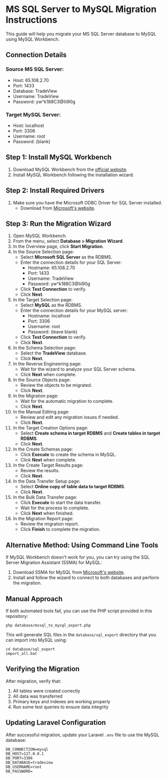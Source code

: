 # MS SQL Server to MySQL Migration Instructions

This guide will help you migrate your MS SQL Server database to MySQL using MySQL Workbench.

## Connection Details

### Source MS SQL Server:
- Host: 65.108.2.70
- Port: 1433
- Database: TradeView
- Username: TradeView
- Password: yw^k188C3@Iii90g

### Target MySQL Server:
- Host: localhost
- Port: 3306
- Username: root
- Password: (blank)

## Step 1: Install MySQL Workbench

1. Download MySQL Workbench from the [official website](https://dev.mysql.com/downloads/workbench/).
2. Install MySQL Workbench following the installation wizard.

## Step 2: Install Required Drivers

1. Make sure you have the Microsoft ODBC Driver for SQL Server installed.
   - Download from [Microsoft's website](https://docs.microsoft.com/en-us/sql/connect/odbc/download-odbc-driver-for-sql-server).

## Step 3: Run the Migration Wizard

1. Open MySQL Workbench.
2. From the menu, select **Database > Migration Wizard**.
3. In the Overview page, click **Start Migration**.
4. In the Source Selection page:
   - Select **Microsoft SQL Server** as the RDBMS.
   - Enter the connection details for your SQL Server:
     - Hostname: 65.108.2.70
     - Port: 1433
     - Username: TradeView
     - Password: yw^k188C3@Iii90g
   - Click **Test Connection** to verify.
   - Click **Next**.
5. In the Target Selection page:
   - Select **MySQL** as the RDBMS.
   - Enter the connection details for your MySQL server:
     - Hostname: localhost
     - Port: 3306
     - Username: root
     - Password: (leave blank)
   - Click **Test Connection** to verify.
   - Click **Next**.
6. In the Schema Selection page:
   - Select the **TradeView** database.
   - Click **Next**.
7. In the Reverse Engineering page:
   - Wait for the wizard to analyze your SQL Server schema.
   - Click **Next** when complete.
8. In the Source Objects page:
   - Review the objects to be migrated.
   - Click **Next**.
9. In the Migration page:
   - Wait for the automatic migration to complete.
   - Click **Next**.
10. In the Manual Editing page:
    - Review and edit any migration issues if needed.
    - Click **Next**.
11. In the Target Creation Options page:
    - Select **Create schema in target RDBMS** and **Create tables in target RDBMS**.
    - Click **Next**.
12. In the Create Schemas page:
    - Click **Execute** to create the schema in MySQL.
    - Click **Next** when complete.
13. In the Create Target Results page:
    - Review the results.
    - Click **Next**.
14. In the Data Transfer Setup page:
    - Select **Online copy of table data to target RDBMS**.
    - Click **Next**.
15. In the Bulk Data Transfer page:
    - Click **Execute** to start the data transfer.
    - Wait for the process to complete.
    - Click **Next** when finished.
16. In the Migration Report page:
    - Review the migration report.
    - Click **Finish** to complete the migration.

## Alternative Method: Using Command Line Tools

If MySQL Workbench doesn't work for you, you can try using the SQL Server Migration Assistant (SSMA) for MySQL:

1. Download SSMA for MySQL from [Microsoft's website](https://docs.microsoft.com/en-us/sql/ssma/sql-server-migration-assistant).
2. Install and follow the wizard to connect to both databases and perform the migration.

## Manual Approach

If both automated tools fail, you can use the PHP script provided in this repository:

```
php database/mssql_to_mysql_export.php
```

This will generate SQL files in the `database/sql_export` directory that you can import into MySQL using:

```
cd database/sql_export
import_all.bat
```

## Verifying the Migration

After migration, verify that:
1. All tables were created correctly
2. All data was transferred
3. Primary keys and indexes are working properly
4. Run some test queries to ensure data integrity

## Updating Laravel Configuration

After successful migration, update your Laravel `.env` file to use the MySQL database:

```
DB_CONNECTION=mysql
DB_HOST=127.0.0.1
DB_PORT=3306
DB_DATABASE=tradeview
DB_USERNAME=root
DB_PASSWORD=
```

